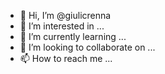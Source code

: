 - 👋 Hi, I’m @giulicrenna
- 👀 I’m interested in ...
- 🌱 I’m currently learning ...
- 💞️ I’m looking to collaborate on ...
- 📫 How to reach me ...

<!---
giulicrenna/giulicrenna is a ✨ special ✨ repository because its `README.md` (this file) appears on your GitHub profile.
You can click the Preview link to take a look at your changes.
--->
